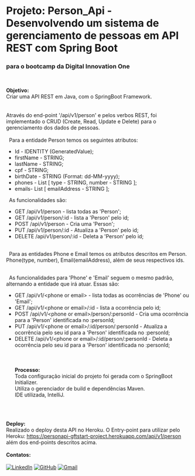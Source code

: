 # Projeto: Person_Api - Desenvolvendo um sistema de gerenciamento de pessoas em API REST com Spring Boot
### para o bootcamp da Digital Innovation One

<br />

__Objetivo:__<br />
Criar uma API REST em Java, com o SpringBoot Framework.<br />
   <br /><br />
Através do end-point '/api/v1/person' e pelos verbos REST, foi implementado o CRUD (Create, Read, Update e Delete) 
para o gerenciamento dos dados de pessoas.
<br /><br />
&nbsp;&nbsp;Para a entidade Person temos os seguintes atributos:
 - Id - IDENTITY (GeneratedValue);
 - firstName - STRING;
 - lastName - STRING;
 - cpf - STRING;
 - birthDate - STRING (Format: dd-MM-yyyy);
 - phones - List [ type - STRING, number - STRING ];
 - emails- List [ emailAddress - STRING ];

&nbsp;&nbsp;As funcionalidades são:
 - GET /api/v1/person - lista todas as 'Person';
 - GET /api/v1/person/:id - lista a 'Person' pelo id;
 - POST /api/v1/person - Cria uma 'Person';
 - PUT /api/v1/person/:id - Atualiza a 'Person' pelo id;
 - DELETE /api/v1/person/:id - Deleta a 'Person' pelo id;
   <br /><br />

&nbsp;&nbsp;Para as entidades Phone e Email temos os atributos descritos em Person. Phone(type, number), Email(emailAddress), além de seus respectivos ids.<br />
   <br />

&nbsp;&nbsp;As funcionalidades para 'Phone' e 'Email' seguem o mesmo padrão, alternando a entidade que irá atuar. Essas são:
- GET /api/v1/\<phone or email\> - lista todas as ocorrências de 'Phone' ou 'Email';
- GET /api/v1/\<phone or email\>/:id - lista a ocorrência pelo id;
- POST /api/v1/\<phone or email\>/person/:personId - Cria uma ocorrência para a 'Person' identificada no :personId;
- PUT /api/v1/\<phone or email\>/:id/person/:personId - Atualiza a ocorrência pelo seu id para a 'Person' identificada no :personId;
- DELETE /api/v1/\<phone or email\>/:id/person/:personId  - Deleta a ocorrência pelo seu id para a 'Person' identificada no :personId;
  <br /><br />
  <br /><br />
__Processo:__<br />
Toda configuração inicial do projeto foi gerada com o SpringBoot Initializer.<br />
Utiliza o gerenciador de build e dependências Maven.<br />
IDE utilizada, IntelliJ.<br />
<br />
<br />
  
__Deploy:__<br />
Realizado o deploy desta API no Heroku.
O Entry-point para utilizar pelo Heroku: https://personapi-gftstart-project.herokuapp.com/api/v1/person
<br />
além dos end-points descritos acima.<br /><br />
__Contatos:__<br />
<br />
[![LinkedIn](https://img.shields.io/badge/LinkedIn-0077B5?style=for-the-badge&logo=linkedin&logoColor=white)](https://www.linkedin.com/in/lucas-rodrigues-de-castro/)
[![GitHub](https://img.shields.io/badge/GitHub-100000?style=for-the-badge&logo=github&logoColor=white)](https://github.com/lucas-rodrigues0)
[![Gmail](https://img.shields.io/badge/Gmail-D14836?style=for-the-badge&logo=gmail&logoColor=white)](mailto:lucas.movimento@gmail.com)
